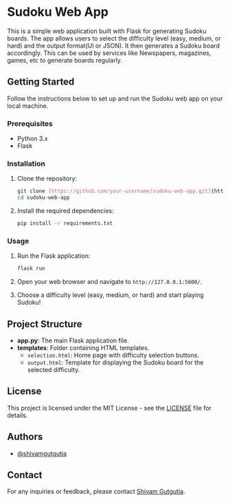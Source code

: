 # Sudoku Web App

This is a simple web application built with Flask for generating Sudoku boards. The app allows users to select the difficulty level (easy, medium, or hard) and the output format(UI or JSON). It then generates a Sudoku board accordingly. This can be used by services like Newspapers, magazines, games, etc to generate boards regularly.

## Getting Started

Follow the instructions below to set up and run the Sudoku web app on your local machine.

### Prerequisites

- Python 3.x
- Flask

### Installation

1. Clone the repository:

    ```bash
    git clone [https://github.com/your-username/sudoku-web-app.git](https://github.com/shivamgutgutia/sudokuBoardGenerator.git)
    cd sudoku-web-app
    ```

2. Install the required dependencies:

    ```bash
    pip install -r requirements.txt
    ```

### Usage

1. Run the Flask application:

    ```bash
    flask run
    ```

2. Open your web browser and navigate to `http://127.0.0.1:5000/`.

3. Choose a difficulty level (easy, medium, or hard) and start playing Sudoku!

## Project Structure

- **app.py**: The main Flask application file.
- **templates**: Folder containing HTML templates.
    - `selection.html`: Home page with difficulty selection buttons.
    - `output.html`: Template for displaying the Sudoku board for the selected difficulty.

## License

This project is licensed under the MIT License - see the [LICENSE](LICENSE) file for details.

## Authors

- [@shivamgutgutia](https://www.github.com/shivamgutgutia)

## Contact

For any inquiries or feedback, please contact [Shivam Gutgutia](mailto:shivamgutgutia159@gmail.com).

